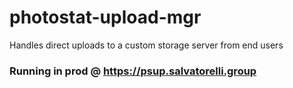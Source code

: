 # photostat-upload-mgr
Handles direct uploads to a custom storage server from end users

### Running in prod @ https://psup.salvatorelli.group

